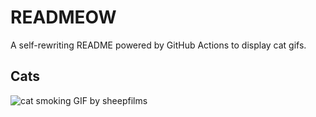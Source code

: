 # READMEOW

A self-rewriting README powered by GitHub Actions to display cat gifs.

## Cats

![cat smoking GIF by sheepfilms](https://media0.giphy.com/media/l0ExdMHUDKteztyfe/200.gif?cid=9acd02daeuckgj93v2f6a92gyoxezg1fctduncix412bsu2f&ep=v1_gifs_search&rid=200.gif&ct=g)
